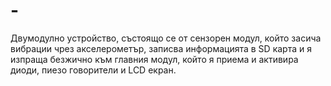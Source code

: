 # -
Двумодулно устройство, състоящо се от сензорен модул, който засича вибрации чрез акселерометър, записва информацията в SD карта и я изпраща безжично към главния модул, който я приема и активира диоди, пиезо говорители и LCD екран.
